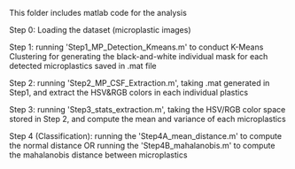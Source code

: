 This folder includes matlab code for the analysis

Step 0: Loading the dataset (microplastic images)

Step 1: running 'Step1_MP_Detection_Kmeans.m' to conduct K-Means Clustering for generating the black-and-white individual mask for each detected microplastics saved in .mat file

Step 2: running 'Step2_MP_CSF_Extraction.m', taking .mat generated in Step1, and extract the HSV&RGB colors in each individual plastics

Step 3: running 'Step3_stats_extraction.m', taking the HSV/RGB color space stored in Step 2, and compute the mean and variance of each microplastics

Step 4 (Classification): running the 'Step4A_mean_distance.m' to compute the normal distance OR running the 'Step4B_mahalanobis.m' to compute the mahalanobis distance between microplastics
